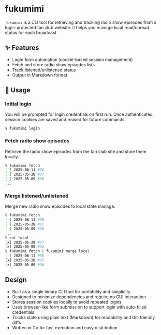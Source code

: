 # fukumimi

`fukumimi` is a CLI tool for retrieving and tracking radio show episodes from a login-protected fan club website.
It helps you manage local read/unread status for each broadcast.

## ✨ Features

- Login form automation (cookie-based session management)
- Fetch and store radio show episodes lists
- Track listened/unlistened status
- Output in Markdown format

## 🚀 Usage

### Initial login

You will be prompted for login credentials on first run.
Once authenticated, session cookies are saved and reused for future commands.

```bash
% fukumimi login
```

### Fetch radio show episodes

Retrieve the radio show episodes from the fan club site and store them locally.

```bash
% fukumimi fetch
[ ] 2025-06-11 #38
[ ] 2025-05-28 #37
[ ] 2025-05-09 #36
...
```

### Merge listened/unlistened

Merge new radio show episodes to local state manage.

```bash
% fukumimi fetch
[ ] 2025-06-11 #38
[ ] 2025-05-28 #37
[ ] 2025-05-09 #36
...
% cat local
[x] 2025-05-28 #37
[x] 2025-05-09 #36
% fukumimi fetch | fukumimi merge local
[ ] 2025-06-11 #38
[x] 2025-05-28 #37
[x] 2025-05-09 #36
```

## Design

- Built as a single binary CLI tool for portability and simplicity
- Designed to minimize dependencies and require no GUI interaction
- Stores session cookies locally to avoid repeated logins
- Uses browser-like form submission to support login with auto-filled credentials
- Tracks state using plain text (Markdown) for readability and Git-friendly diffs
- Written in Go for fast execution and easy distribution
